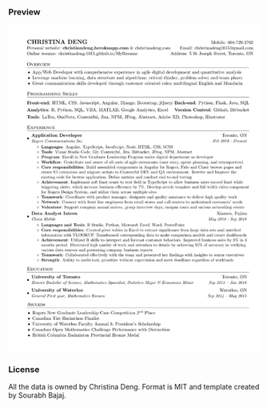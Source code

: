### Preview
![Resume Screenshot](/ChristinaDeng.png)

### License
All the data is owned by Christina Deng.
Format is MIT and template created by Sourabh Bajaj.
